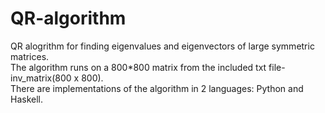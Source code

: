 # QR-algorithm
QR alogrithm for finding eigenvalues and eigenvectors of large symmetric matrices.<br/>
The algorithm runs on a 800*800 matrix from the included txt file-inv_matrix(800 x 800).<br/>
There are implementations of the algorithm in 2 languages: Python and Haskell.<br/>
